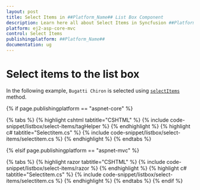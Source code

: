 ```yaml
---
layout: post
title: Select Items in ##Platform_Name## List Box Component
description: Learn here all about Select Items in Syncfusion ##Platform_Name## List Box component of Syncfusion Essential JS 2 and more.
platform: ej2-asp-core-mvc
control: Select Items
publishingplatform: ##Platform_Name##
documentation: ug
---
```



# Select items to the list box

In the following example, `Bugatti Chiron` is selected using [`selectItems`](https://help.syncfusion.com/cr/aspnetcore-js2/Syncfusion.Data.html) method.

{% if page.publishingplatform == "aspnet-core" %}

{% tabs %}
{% highlight cshtml tabtitle="CSHTML" %}
{% include code-snippet/listbox/select-items/tagHelper %}
{% endhighlight %}
{% highlight c# tabtitle="Selectitem.cs" %}
{% include code-snippet/listbox/select-items/selectitem.cs %}
{% endhighlight %}
{% endtabs %}

{% elsif page.publishingplatform == "aspnet-mvc" %}

{% tabs %}
{% highlight razor tabtitle="CSHTML" %}
{% include code-snippet/listbox/select-items/razor %}
{% endhighlight %}
{% highlight c# tabtitle="Selectitem.cs" %}
{% include code-snippet/listbox/select-items/selectitem.cs %}
{% endhighlight %}
{% endtabs %}
{% endif %}

